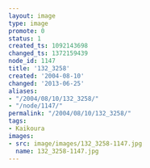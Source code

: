 ```yaml
---
layout: image
type: image
promote: 0
status: 1
created_ts: 1092143698
changed_ts: 1372159439
node_id: 1147
title: '132_3258'
created: '2004-08-10'
changed: '2013-06-25'
aliases:
- "/2004/08/10/132_3258/"
- "/node/1147/"
permalink: "/2004/08/10/132_3258/"
tags:
- Kaikoura
images:
- src: image/images/132_3258-1147.jpg
  name: 132_3258-1147.jpg
---
```


